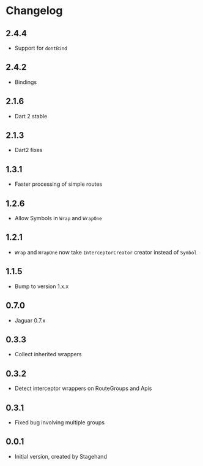 # Changelog

## 2.4.4

+ Support for `dontBind`

## 2.4.2

+ Bindings

## 2.1.6

+ Dart 2 stable

## 2.1.3

+ Dart2 fixes

## 1.3.1

+ Faster processing of simple routes

## 1.2.6

+ Allow Symbols in `Wrap` and `WrapOne`

## 1.2.1

+ `Wrap` and `WrapOne` now take `InterceptorCreator` creator instead of `Symbol`

## 1.1.5

+ Bump to version 1.x.x

## 0.7.0

+ Jaguar 0.7.x

## 0.3.3
- Collect inherited wrappers

## 0.3.2
- Detect interceptor wrappers on RouteGroups and Apis

## 0.3.1
- Fixed bug involving multiple groups

## 0.0.1

- Initial version, created by Stagehand
